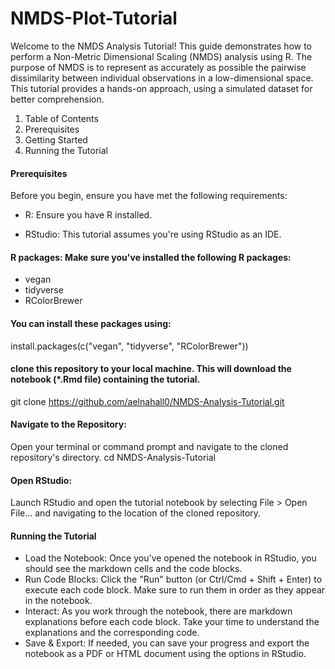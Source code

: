 # NMDS-Plot-Tutorial

Welcome to the NMDS Analysis Tutorial! This guide demonstrates how to perform a Non-Metric Dimensional Scaling (NMDS) analysis using R. The purpose of NMDS is to represent as accurately as possible the pairwise dissimilarity between individual observations in a low-dimensional space. This tutorial provides a hands-on approach, using a simulated dataset for better comprehension.

1. Table of Contents
2. Prerequisites
3. Getting Started
4. Running the Tutorial

#### Prerequisites
Before you begin, ensure you have met the following requirements:  
- R: Ensure you have R installed.

- RStudio: This tutorial assumes you're using RStudio as an IDE.
#### R packages: Make sure you've installed the following R packages:
 - vegan
 - tidyverse
 - RColorBrewer
#### You can install these packages using:
install.packages(c("vegan", "tidyverse", "RColorBrewer"))

#### clone this repository to your local machine. This will download the notebook (*.Rmd file) containing the tutorial.
git clone https://github.com/aelnahall0/NMDS-Analysis-Tutorial.git

#### Navigate to the Repository:
Open your terminal or command prompt and navigate to the cloned repository's directory.
cd NMDS-Analysis-Tutorial

#### Open RStudio:
Launch RStudio and open the tutorial notebook by selecting File > Open File... and navigating to the location of the cloned repository.

#### Running the Tutorial
- Load the Notebook: Once you've opened the notebook in RStudio, you should see the markdown cells and the code blocks.
- Run Code Blocks: Click the "Run" button (or Ctrl/Cmd + Shift + Enter) to execute each code block. Make sure to run them in order as they appear in the notebook.
- Interact: As you work through the notebook, there are markdown explanations before each code block. Take your time to understand the explanations and the corresponding code.
- Save & Export: If needed, you can save your progress and export the notebook as a PDF or HTML document using the options in RStudio.
